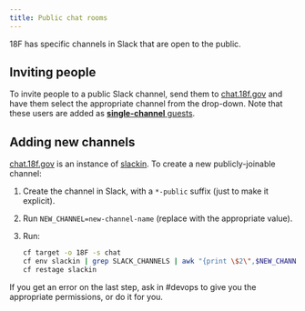```yaml
---
title: Public chat rooms
---
```


18F has specific channels in Slack that are open to the public.

## Inviting people

To invite people to a public Slack channel, send them to [chat.18f.gov](https://chat.18f.gov/) and have them select the appropriate channel from the drop-down. Note that these users are added as [**single-channel** guests](https://slack.zendesk.com/hc/en-us/articles/201314026-Understanding-roles-permissions-inside-Slack).

## Adding new channels

[chat.18f.gov](https://chat.18f.gov/) is an instance of [slackin](https://github.com/rauchg/slackin). To create a new publicly-joinable channel:

1. Create the channel in Slack, with a `*-public` suffix (just to make it explicit).
1. Run `NEW_CHANNEL=new-channel-name` (replace with the appropriate value).
1. Run:

    ```bash
    cf target -o 18F -s chat
    cf env slackin | grep SLACK_CHANNELS | awk "{print \$2\",$NEW_CHANNEL\"}" | xargs cf set-env slackin SLACK_CHANNELS
    cf restage slackin
    ```

If you get an error on the last step, ask in #devops to give you the appropriate permissions, or do it for you.

